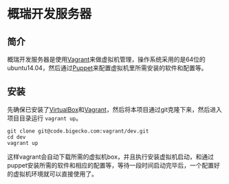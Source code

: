 # 概瑞开发服务器

## 简介
概瑞开发服务器是使用[Vagrant](http://blog.segmentfault.com/fenbox/1190000000264347)来做虚拟机管理，操作系统采用的是64位的ubuntu14.04，然后通过[Puppet](http://baike.baidu.com/view/1794764.htm)来配置虚拟机里所需安装的软件和配置等。

## 安装
先确保已安装了[VirtualBox](https://www.virtualbox.org/wiki/Downloads)和[Vagrant](http://www.vagrantup.com/downloads.html)，然后将本项目通过git克隆下来，然后进入项目目录运行 `vagrant up`。

    git clone git@code.bigecko.com:vagrant/dev.git
    cd dev
    vagrant up

这样vagrant会自动下载所需的虚拟机box，并且执行安装虚拟机启动，和通过puppet安装所需的软件和相应的配置等，等待一段时间启动完毕后，一个配置好的虚拟机环境就可以直接使用了。
